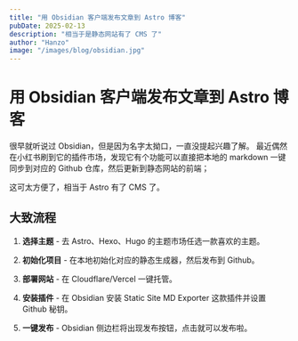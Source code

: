 ```yaml
---
title: "用 Obsidian 客户端发布文章到 Astro 博客"
pubDate: 2025-02-13
description: "相当于是静态网站有了 CMS 了"
author: "Hanzo"
image: "/images/blog/obsidian.jpg"
---
```


# 用 Obsidian 客户端发布文章到 Astro 博客

很早就听说过 Obsidian，但是因为名字太拗口，一直没提起兴趣了解。
最近偶然在小红书刷到它的插件市场，发现它有个功能可以直接把本地的 markdown 一键同步到对应的 Github 仓库，然后更新到静态网站的前端；

这可太方便了，相当于 Astro 有了 CMS 了。

## 大致流程

1. **选择主题** - 去 Astro、Hexo、Hugo 的主题市场任选一款喜欢的主题。

2. **初始化项目** - 在本地初始化对应的静态生成器，然后发布到 Github。

3. **部署网站** - 在 Cloudflare/Vercel 一键托管。

4. **安装插件** - 在 Obsidian 安装 Static Site MD Exporter 这款插件并设置 Github 秘钥。

5. **一键发布** - Obsidian 侧边栏将出现发布按钮，点击就可以发布啦。